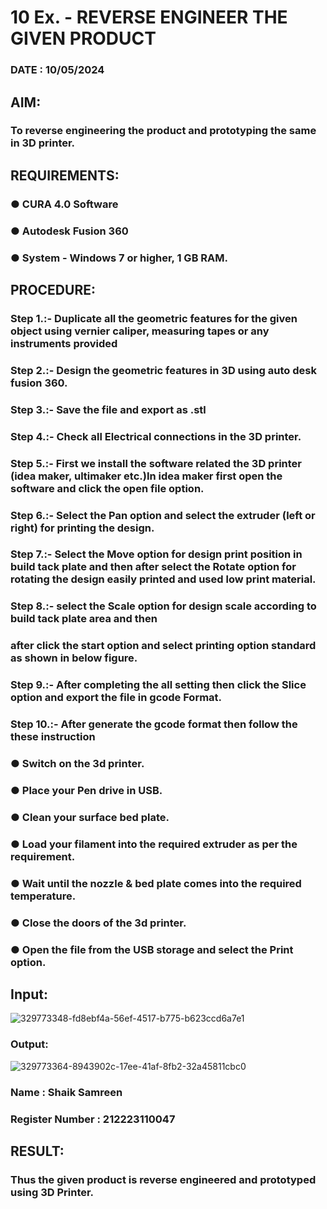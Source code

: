 # 10 Ex.   - REVERSE ENGINEER THE GIVEN PRODUCT

### DATE : 10/05/2024

## AIM: 
### To reverse engineering the product and prototyping the same in 3D printer.

## REQUIREMENTS:
### ●	CURA 4.0 Software
### ●	 Autodesk Fusion 360
### ●	 System - Windows 7 or higher, 1 GB RAM.

## PROCEDURE:
### Step 1.:- Duplicate all the geometric features for the given object using vernier caliper, measuring tapes or any instruments provided
### Step 2.:- Design the geometric features in 3D using auto desk fusion 360.
### Step 3.:- Save the file and export as .stl
### Step 4.:- Check all Electrical connections in the 3D printer.
### Step 5.:- First we install the software related the 3D printer (idea maker, ultimaker etc.)In idea maker first open the software and click the open file option.
### Step 6.:- Select the Pan option and select the extruder (left or right) for printing the design.
### Step 7.:- Select the Move option for design print position in build tack plate and then after select the Rotate option for rotating the design easily printed and used low print material.
### Step 8.:- select the Scale option for design scale according to build tack plate area and then
### after click the start option and select printing option standard as shown in below figure.
### Step 9.:- After completing the all setting then click the Slice option and export the file in gcode Format.
### Step 10.:- After generate the gcode format then follow the these instruction 
  ###   ●	Switch on the 3d printer.
  ###   ●	Place your Pen drive in USB.
  ###   ●	Clean your surface bed plate.
  ###   ●	Load your filament into the required extruder as per the requirement.
  ###   ●	Wait until the nozzle & bed plate comes into the required temperature.
  ###   ●	Close the doors of the 3d printer.
  ###   ●	Open the file from the USB storage and select the Print option.

## Input:
![329773348-fd8ebf4a-56ef-4517-b775-b623ccd6a7e1](https://github.com/samreen-sk/Ex.-10---REVERSE-ENGINEER-THE-GIVEN-PRODUCT/assets/149347632/499c34f6-233e-4fab-9fb8-d0f6cc7a9bcb)

### Output:
![329773364-8943902c-17ee-41af-8fb2-32a45811cbc0](https://github.com/samreen-sk/Ex.-10---REVERSE-ENGINEER-THE-GIVEN-PRODUCT/assets/149347632/20603fba-6848-4349-825f-2b6623b1b20d)


### Name : Shaik Samreen
### Register Number : 212223110047

## RESULT:
###   Thus the given product is reverse engineered and prototyped using 3D Printer.
